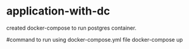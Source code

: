 # application-with-dc
created docker-compose to run postgres container.

#command to run using docker-compose.yml file
docker-compose up
